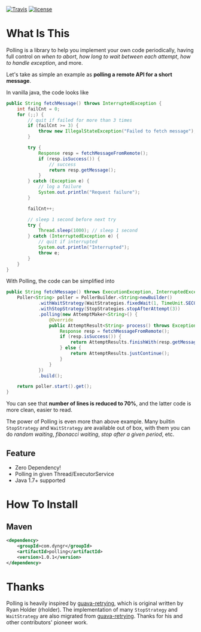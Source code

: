 [![Travis](https://img.shields.io/travis/dyng/polling.svg)](https://travis-ci.org/dyng/polling)
[![license](https://img.shields.io/github/license/dyng/polling.svg)](https://raw.githubusercontent.com/dyng/polling/master/LICENSE)

# What Is This

Polling is a library to help you implement your own code periodically, having full control on *when to abort*, *how long to wait between each attempt*, *how to handle exception*, and more.

Let's take as simple an example as **polling a remote API for a short message**.

In vanilla java, the code looks like

```java
public String fetchMessage() throws InterruptedException {
    int failCnt = 0;
    for (;;) {
        // quit if failed for more than 3 times
        if (failCnt >= 3) {
            throw new IllegalStateException("Failed to fetch message");
        }

        try {
            Response resp = fetchMessageFromRemote();
            if (resp.isSuccess()) {
                // success
                return resp.getMessage();
            }
        } catch (Exception e) {
            // log a failure
            System.out.println("Request failure");
        }

        failCnt++;

        // sleep 1 second before next try
        try {
            Thread.sleep(1000); // sleep 1 second
        } catch (InterruptedException e) {
            // quit if interrupted
            System.out.println("Interrupted");
            throw e;
        }
    }
}
```

With Polling, the code can be simplified into

```java
public String fetchMessage() throws ExecutionException, InterruptedException {
    Poller<String> poller = PollerBuilder.<String>newBuilder()
            .withWaitStrategy(WaitStrategies.fixedWait(1, TimeUnit.SECONDS))
            .withStopStrategy(StopStrategies.stopAfterAttempt(3))
            .polling(new AttemptMaker<String>() {
                @Override
                public AttemptResult<String> process() throws Exception {
                    Response resp = fetchMessageFromRemote();
                    if (resp.isSuccess()) {
                        return AttemptResults.finishWith(resp.getMessage());
                    } else {
                        return AttemptResults.justContinue();
                    }
                }
            })
            .build();

    return poller.start().get();
}
``` 

You can see that **number of lines is reduced to 70%**, and the latter code is more clean, easier to read.

The power of Polling is even more than above example. Many builtin `StopStrategy` and `WaitStrategy` are available out of box, with them you can do *random waiting*, *fibonacci waiting*, *stop after a given period*, etc.

## Feature

- Zero Dependency!
- Polling in given Thread/ExecutorService
- Java 1.7+ supported

# How To Install

## Maven

```xml
<dependency>
    <groupId>com.dyngr</groupId>
    <artifactId>polling</artifactId>
    <version>1.0.1</version>
</dependency>
```

# Thanks

Polling is heavily inspired by [guava-retrying](https://github.com/rholder/guava-retrying), which is original written by Ryan Holder (rholder). The implementation of many `StopStrategy` and `WaitStrategy` are also migrated from [guava-retrying](https://github.com/rholder/guava-retrying). Thanks for his and other contributors' pioneer work.
